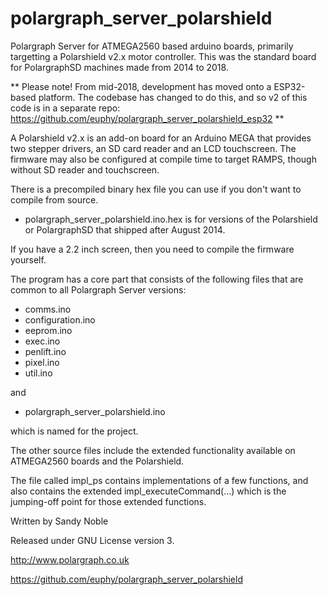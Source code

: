 polargraph_server_polarshield
=============================

Polargraph Server for ATMEGA2560 based arduino boards, primarily targetting a Polarshield v2.x motor controller.
This was the standard board for PolargraphSD machines made from 2014 to 2018.

** 
Please note! From mid-2018, development has moved onto a ESP32-based platform. 
The codebase has changed to do this, and so v2 of this code is in a separate repo: 
https://github.com/euphy/polargraph_server_polarshield_esp32
**

A Polarshield v2.x is an add-on board for an Arduino MEGA that provides two stepper drivers, an SD card reader and 
an LCD touchscreen. The firmware may also be configured at compile time to target RAMPS, though without SD reader and touchscreen.

There is a precompiled binary hex file you can use if you don't want to compile from source.

- polargraph_server_polarshield.ino.hex is for versions of the Polarshield or PolargraphSD that shipped after August 2014.

If you have a 2.2 inch screen, then you need to compile the firmware yourself.

The program has a core part that consists of the following files that are common to all Polargraph Server versions:

- comms.ino
- configuration.ino
- eeprom.ino
- exec.ino
- penlift.ino
- pixel.ino
- util.ino

and 
- polargraph_server_polarshield.ino

which is named for the project.

The other source files include the extended functionality available on ATMEGA2560 boards
and the Polarshield.

The file called impl_ps contains implementations of a few functions, and also
contains the extended impl_executeCommand(...) which is the jumping-off point for those 
extended functions.


Written by Sandy Noble

Released under GNU License version 3.

http://www.polargraph.co.uk

https://github.com/euphy/polargraph_server_polarshield
